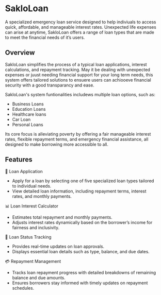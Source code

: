 # SakloLoan

A specialized emergency loan service designed to help indiviuals to access quick, affordable, and manageable interest rates. Unexpected life expenses can arise at anytime, SakloLoan offers a range of loan types that are made to meet the financial needs of it’s users. 

## Overview

SakloLoan simplifies the process of a typical loan applications, interest calculations, and repayment tracking. May it be dealing with unexpected expenses or juust needing financial support for your long term needs, this system offers tailored solutions to ensuere users can achiooeve financial security with a good transparancy and ease.

SakloLoan's system funtionalities includews multiple loan options, such as:

- Business Loans
- Education Loans
- Healthcare loans
- Car Loan
- Personal Loans

Its core focus is alleviating poverty by offering a fair manageable interest rates, flexible repayment terms, and emergency financial assistance, all designed to make borrowing more accessible to all.

## Features
🏦 Loan Application
- Apply for a loan by selecting one of five specialized loan types tailored to individual needs.
- View detailed loan information, including repayment terms, interest rates, and monthly payments.
  
📊 Loan Interest Calculator
- Estimates total repayment and monthly payments.
- Adjusts interest rates dynamically based on the borrower’s income for fairness and inclusivity.
  
📄 Loan Status Tracking
- Provides real-time updates on loan approvals.
- Displays essential loan details such as type, balance, and due dates.
  
💳 Repayment Management
- Tracks loan repayment progress with detailed breakdowns of remaining balance and due amounts.
- Ensures borrowers stay informed with timely updates on repayment schedules.
